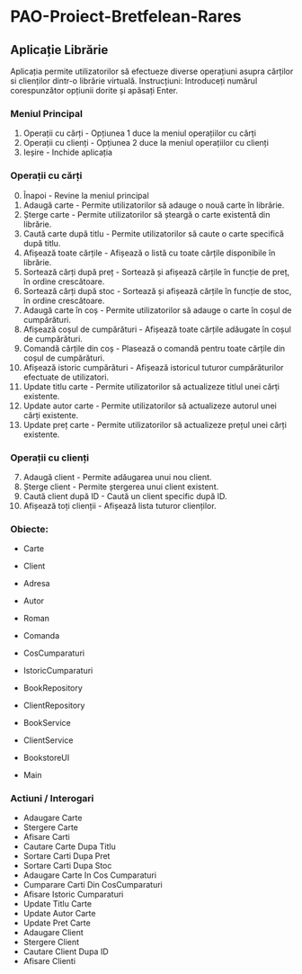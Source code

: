 # PAO-Proiect-Bretfelean-Rares
## Aplicație Librărie

Aplicația permite utilizatorilor să efectueze diverse operațiuni asupra cărților si clienților dintr-o librărie virtuală. 
Instrucțiuni: Introduceți numărul corespunzător opțiunii dorite și apăsați Enter.

### Meniul Principal
 1. Operații cu cărți - Opțiunea 1 duce la meniul operațiilor cu cărți
 2. Operații cu clienți - Opțiunea 2 duce la meniul operațiilor cu clienți
 3. Ieșire - Inchide aplicația

### Operații cu cărți
 0. Înapoi -  Revine la meniul principal
 1. Adaugă carte - Permite utilizatorilor să adauge o nouă carte în librărie.
 2. Șterge carte - Permite utilizatorilor să șteargă o carte existentă din librărie.
 3. Caută carte după titlu - Permite utilizatorilor să caute o carte specifică după titlu.
 4. Afișează toate cărțile - Afișează o listă cu toate cărțile disponibile în librărie.
 5. Sortează cărți după preț - Sortează și afișează cărțile în funcție de preț, în ordine crescătoare.
 6. Sortează cărți după stoc - Sortează și afișează cărțile în funcție de stoc, în ordine crescătoare.
 7. Adaugă carte în coș - Permite utilizatorilor să adauge o carte în coșul de cumpărături.
 8. Afișează coșul de cumpărături - Afișează toate cărțile adăugate în coșul de cumpărături.
 9. Comandă cărțile din coș - Plasează o comandă pentru toate cărțile din coșul de cumpărături.
 10. Afișează istoric cumpărături - Afișează istoricul tuturor cumpărăturilor efectuate de utilizatori.
 11. Update titlu carte - Permite utilizatorilor să actualizeze titlul unei cărți existente.
 12. Update autor carte - Permite utilizatorilor să actualizeze autorul unei cărți existente.
 13. Update preț carte - Permite utilizatorilor să actualizeze prețul unei cărți existente.

### Operații cu clienți
 7. Adaugă client - Permite adăugarea unui nou client.
 8. Șterge client - Permite ștergerea unui client existent.
 9. Caută client după ID - Caută un client specific după ID.
 10. Afișează toți clienții - Afișează lista tuturor clienților.

### Obiecte:
 - Carte
 - Client
 - Adresa
 - Autor
 - Roman
 - Comanda
 - CosCumparaturi
 - IstoricCumparaturi

 - BookRepository
 - ClientRepository
 - BookService
 - ClientService
 - BookstoreUI
 - Main

### Actiuni / Interogari
 - Adaugare Carte
 - Stergere Carte
 - Afisare Carti
 - Cautare Carte Dupa Titlu
 - Sortare Carti Dupa Pret
 - Sortare Carti Dupa Stoc
 - Adaugare Carte In Cos Cumparaturi
 - Cumparare Carti Din CosCumparaturi
 - Afisare Istoric Cumparaturi
 - Update Titlu Carte
 - Update Autor Carte
 - Update Pret Carte
 - Adaugare Client
 - Stergere Client
 - Cautare Client Dupa ID
 - Afisare Clienti

